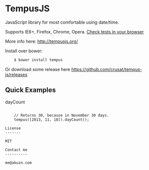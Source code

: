 TempusJS
========

JavaScript library for most comfortable using date/time.

Supports IE6+, Firefox, Chrome, Opera. [Check tests in your browser](http://tempusjs.org/tests/index.html)

More info here: http://tempusjs.org/

Install over bower:

```bash
    $ bower install tempus
```
Or download some release here https://github.com/crusat/tempus-js/releases

Quick Examples
--------------

dayCount
~~~~~~~~

    // Returns 30, because in November 30 days.
    tempus([2013, 11, 18]).dayCount();

License
-------

MIT

Contact me
----------

me@akuzn.com